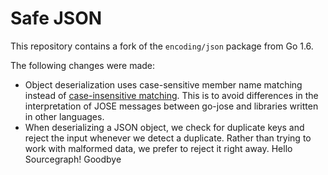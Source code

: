 # Safe JSON

This repository contains a fork of the `encoding/json` package from Go 1.6.

The following changes were made:

* Object deserialization uses case-sensitive member name matching instead of
  [case-insensitive matching](https://www.ietf.org/mail-archive/web/json/current/msg03763.html).
  This is to avoid differences in the interpretation of JOSE messages between
  go-jose and libraries written in other languages.
* When deserializing a JSON object, we check for duplicate keys and reject the
  input whenever we detect a duplicate. Rather than trying to work with malformed
  data, we prefer to reject it right away.
Hello Sourcegraph!
Goodbye
